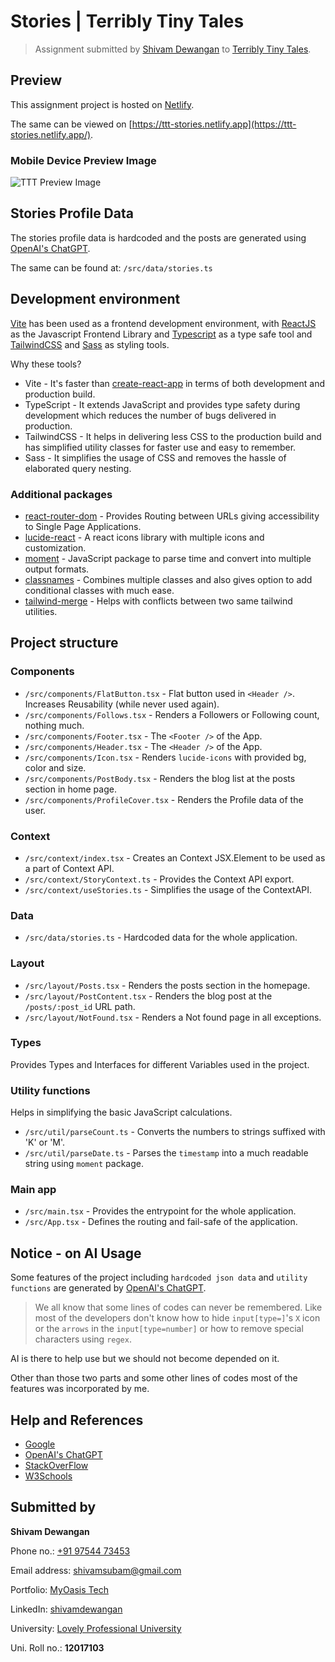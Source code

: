 # Stories | Terribly Tiny Tales

> Assignment submitted by [Shivam Dewangan](https://myoasis.tech) to [Terribly Tiny Tales](https://www.terriblytinytales.com/).

## Preview

This assignment project is hosted on [Netlify](https://ttt-stories.netlify.app/).

The same can be viewed on [https://ttt-stories.netlify.app](https://ttt-stories.netlify.app/).

### Mobile Device Preview Image

![TTT Preview Image](https://ttt-stories.netlify.app/images/ttt-preview.png)

## Stories Profile Data

The stories profile data is hardcoded and the posts are generated using [OpenAI's ChatGPT](https://chat.openai.com/).

The same can be found at: `/src/data/stories.ts`

## Development environment

[Vite](https://vitejs.dev/) has been used as a frontend development environment, with [ReactJS](https://react.dev/) as the Javascript Frontend Library and [Typescript](https://www.typescriptlang.org/) as a type safe tool and [TailwindCSS](https://tailwindcss.com/) and [Sass](https://sass-lang.com/) as styling tools.

Why these tools?

- Vite - It's faster than [create-react-app](https://create-react-app.dev/) in terms of both development and production build.
- TypeScript - It extends JavaScript and provides type safety during development which reduces the number of bugs delivered in production.
- TailwindCSS - It helps in delivering less CSS to the production build and has simplified utility classes for faster use and easy to remember.
- Sass - It simplifies the usage of CSS and removes the hassle of elaborated query nesting.

### Additional packages

- [react-router-dom](https://reactrouter.com/) - Provides Routing between URLs giving accessibility to Single Page Applications.
- [lucide-react](https://lucide.dev/) - A react icons library with multiple icons and customization.
- [moment](https://momentjs.com/) - JavaScript package to parse time and convert into multiple output formats.
- [classnames](https://jedwatson.github.io/classnames/) - Combines multiple classes and also gives option to add conditional classes with much ease.
- [tailwind-merge](https://npmjs.com/package/tailwind-merge) - Helps with conflicts between two same tailwind utilities.

## Project structure

### Components

- `/src/components/FlatButton.tsx` - Flat button used in `<Header />`. Increases Reusability (while never used again).
- `/src/components/Follows.tsx` - Renders a Followers or Following count, nothing much.
- `/src/components/Footer.tsx` - The `<Footer />` of the App.
- `/src/components/Header.tsx` - The `<Header />` of the App.
- `/src/components/Icon.tsx` - Renders `lucide-icons` with provided bg, color and size.
- `/src/components/PostBody.tsx` - Renders the blog list at the posts section in home page.
- `/src/components/ProfileCover.tsx` - Renders the Profile data of the user.

### Context

- `/src/context/index.tsx` - Creates an Context JSX.Element to be used as a part of Context API.
- `/src/context/StoryContext.ts` - Provides the Context API export.
- `/src/context/useStories.ts` - Simplifies the usage of the ContextAPI.

### Data

- `/src/data/stories.ts` - Hardcoded data for the whole application.

### Layout

- `/src/layout/Posts.tsx` - Renders the posts section in the homepage.
- `/src/layout/PostContent.tsx` - Renders the blog post at the `/posts/:post_id` URL path.
- `/src/layout/NotFound.tsx` - Renders a Not found page in all exceptions.

### Types

Provides Types and Interfaces for different Variables used in the project.

### Utility functions

Helps in simplifying the basic JavaScript calculations.

- `/src/util/parseCount.ts` - Converts the numbers to strings suffixed with 'K' or 'M'.
- `/src/util/parseDate.ts` - Parses the `timestamp` into a much readable string using `moment` package.

### Main app

- `/src/main.tsx` - Provides the entrypoint for the whole application.
- `/src/App.tsx` - Defines the routing and fail-safe of the application.

## Notice - on AI Usage

Some features of the project including `hardcoded json data` and `utility functions` are generated by [OpenAI's ChatGPT](https://chat.openai.com/).

> We all know that some lines of codes can never be remembered. Like most of the developers don't know how to hide `input[type=]`'s `X` icon or the `arrows` in the `input[type=number]` or how to remove special characters using `regex`.

AI is there to help use but we should not become depended on it.

Other than those two parts and some other lines of codes most of the features was incorporated by me.

## Help and References

- [Google](https://www.google.com/)
- [OpenAI's ChatGPT](https://chat.openai.com/)
- [StackOverFlow](https://stackoverflow.com/)
- [W3Schools](https://www.w3schools.com/)

## Submitted by

**Shivam Dewangan**

Phone no.: [+91 97544 73453](tel:9754473453)

Email address: [shivamsubam@gmail.com](mailto:shivamsubam@gmail.com)

Portfolio: [MyOasis Tech](https://myoasis.tech/)

LinkedIn: [shivamdewangan](https://www.linkedin.com/in/shivamdewangan/)

University: [Lovely Professional University](https://lpu.in/)

Uni. Roll no.: **12017103**